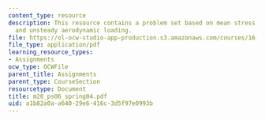 ```yaml
---
content_type: resource
description: This resource contains a problem set based on mean stress, cyclic stress,
  and unsteady aerodynamic loading.
file: https://ol-ocw-studio-app-production.s3.amazonaws.com/courses/16-01-unified-engineering-i-ii-iii-iv-fall-2005-spring-2006/a1b82a0aa64029e6416c3d5f97e0993b_m20_ps06_spring04.pdf
file_type: application/pdf
learning_resource_types:
- Assignments
ocw_type: OCWFile
parent_title: Assignments
parent_type: CourseSection
resourcetype: Document
title: m20_ps06_spring04.pdf
uid: a1b82a0a-a640-29e6-416c-3d5f97e0993b
---
```

